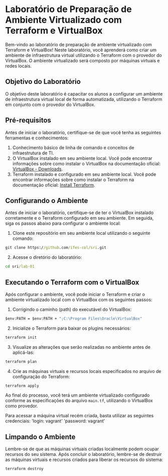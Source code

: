 # Laboratório de Preparação de Ambiente Virtualizado com Terraform e VirtualBox

Bem-vindo ao laboratório de preparação de ambiente virtualizado com Terraform e VirtualBox! Neste laboratório, você aprenderá como criar um ambiente de infraestrutura virtual utilizando o Terraform com o provedor do VirtualBox. O ambiente virtualizado será composto por máquinas virtuais e redes locais.

## Objetivo do Laboratório

O objetivo deste laboratório é capacitar os alunos a configurar um ambiente de infraestrutura virtual local de forma automatizada, utilizando o Terraform em conjunto com o provedor do VirtualBox.

## Pré-requisitos

Antes de iniciar o laboratório, certifique-se de que você tenha as seguintes ferramentas e conhecimentos:

1. Conhecimento básico de linha de comando e conceitos de infraestrutura de TI.
2. O VirtualBox instalado em seu ambiente local. Você pode encontrar informações sobre como instalar o VirtualBox na documentação oficial: [VirtualBox - Downloads](https://www.virtualbox.org/wiki/Downloads).
3. Terraform instalado e configurado em seu ambiente local. Você pode encontrar informações sobre como instalar o Terraform na documentação oficial: [Install Terraform](https://developer.hashicorp.com/terraform/downloads).

## Configurando o Ambiente

Antes de iniciar o laboratório, certifique-se de ter o VirtualBox instalado corretamente e o Terraform configurado em seu ambiente. Em seguida, siga os passos abaixo para configurar o ambiente local:

1. Clone este repositório em seu ambiente local utilizando o seguinte comando:

```cmd
git clone https://github.com/ifes-col/sri.git
```

2. Acesse o diretório do laboratório:
```cmd
cd sri/lab-01
```
## Executando o Terraform com o VirtualBox

Após configurar o ambiente, você pode iniciar o Terraform e criar o ambiente virtualizado local com o VirtualBox com os seguintes passos:

1. Corrigindo o caminho (path) do executável do VirtualBox:
```cmd
$env:PATH = $env:PATH + ";C:\Program Files\Oracle\VirtualBox"
```

2. Inicialize o Terraform para baixar os plugins necessários:

```cmd
terraform init
```

3. Visualize as alterações que serão realizadas no ambiente antes de aplicá-las:

```cmd
terraform plan
```

4. Crie as máquinas virtuais e recursos locais especificados no arquivo de configuração do Terraform:
```cmd
terraform apply
```

Ao final do processo, você terá um ambiente virtualizado configurado conforme as especificações do arquivo `main.tf`, utilizando o VirtualBox como provedor. 

Para acessar a máquina virtual recém criada, basta utilizar as seguintes credenciais:
'login: vagrant'
'password: vagrant'

## Limpando o Ambiente

Lembre-se de que as máquinas virtuais criadas localmente podem ocupar recursos do seu sistema. Após concluir o laboratório, lembre-se de destruir as máquinas virtuais e recursos criados para liberar os recursos do sistema:

```cmd
terraform destroy
```